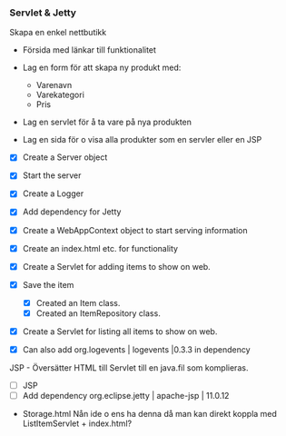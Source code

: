 ### Servlet & Jetty

Skapa en enkel nettbutikk

* Försida med länkar till funktionalitet
* Lag en form för att skapa ny produkt med:
  * Varenavn
  * Varekategori
  * Pris

* Lag en servlet för å ta vare på nya produkten
* Lag en sida för o visa alla produkter som en servler eller en JSP

* [x] Create a Server object
* [x] Start the server
* [x] Create a Logger
* [x] Add dependency for Jetty
* [x] Create a WebAppContext object to start serving information

* [x] Create an index.html etc. for functionality
* [x] Create a Servlet for adding items to show on web.
* [x] Save the item
  * [x] Created an Item class.
  * [x] Created an ItemRepository class.
* [x] Create a Servlet for listing all items to show on web.

* [x] Can also add org.logevents | logevents |0.3.3 in dependency 

JSP - Översätter HTML till Servlet till en java.fil som komplieras.
* [ ] JSP
* [ ] Add dependency org.eclipse.jetty | apache-jsp | 11.0.12

- Storage.html
  Nån ide o ens ha denna då man kan direkt koppla med ListItemServlet + index.html?